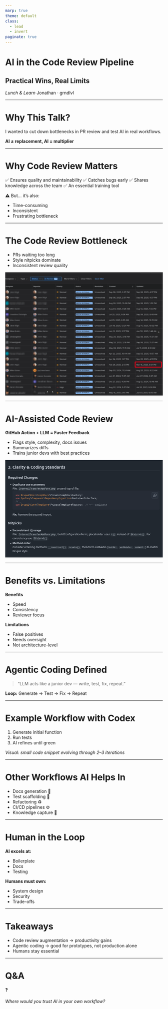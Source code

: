 ```yaml
---
marp: true
theme: default
class:
  - lead
  - invert
paginate: true
---
```


# AI in the Code Review Pipeline
## Practical Wins, Real Limits

*Lunch & Learn*
Jonathan · grndlvl

---

# Why This Talk?

I wanted to cut down bottlenecks in PR review and test AI in real workflows.

**AI ≠ replacement, AI = multiplier**

<!-- Presenter:

- There are several uses of AI in the workflow lifecyle.
- Only focus on 2
    - Code review
    - Agentic coding
-->

---

# Why Code Review Matters

✅ Ensures quality and maintainability
✅ Catches bugs early
✅ Shares knowledge across the team
✅ An essential training tool

⚠️ But… it’s also:
- Time-consuming
- Inconsistent
- Frustrating bottleneck

---

# The Code Review Bottleneck

- PRs waiting too long
- Style nitpicks dominate
- Inconsistent review quality

![bg right width:700px](./images/tickets-in-review2.png)

---

# AI-Assisted Code Review

**GitHub Action + LLM = Faster Feedback**

- Flags style, complexity, docs issues
- Summarizes diffs
- Trains junior devs with best practices

![bg right width:600px](./images/gpt-code-review.png)

<!-- Presenter:
Catches log hanging fruit before it gets assigned to a review.
-->

---

# Benefits vs. Limitations

**Benefits**
- Speed
- Consistency
- Reviewer focus

**Limitations**
- False positives
- Needs oversight
- Not architecture-level

---

# Agentic Coding Defined

> “LLM acts like a junior dev — write, test, fix, repeat.”

**Loop:**
Generate → Test → Fix → Repeat

---

# Example Workflow with Codex

1. Generate initial function
2. Run tests
3. AI refines until green

*Visual: small code snippet evolving through 2–3 iterations*

---

# Other Workflows AI Helps In

- Docs generation 📖
- Test scaffolding 🧪
- Refactoring ♻️
- CI/CD pipelines ⚙️
- Knowledge capture 🧠

---

# Human in the Loop

**AI excels at:**
- Boilerplate
- Docs
- Testing

**Humans must own:**
- System design
- Security
- Trade-offs

---

# Takeaways

- Code review augmentation → productivity gains
- Agentic coding → good for prototypes, not production alone
- Humans stay essential

---

# Q&A

❓

*Where would you trust AI in your own workflow?*
